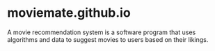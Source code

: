 # moviemate.github.io
A movie recommendation system is a software program that uses algorithms and data to suggest movies to users based on their likings.
